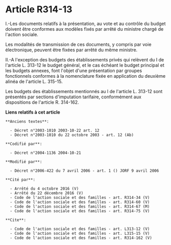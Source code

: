 # Article R314-13

I.-Les documents relatifs à la présentation, au vote et au contrôle du budget doivent être conformes aux modèles fixés par
arrêté du ministre chargé de l'action sociale. 

Les modalités de transmission de ces documents, y compris par voie électronique, peuvent être fixées par arrêté du même
ministre. 

II.-A l'exception des budgets des établissements privés qui relèvent du I de l'article L. 313-12 le budget général, et le cas
échéant le budget principal et les budgets annexes, font l'objet d'une présentation par groupes fonctionnels conformes à la
nomenclature fixée en application du deuxième alinéa de l'article L. 315-15. 

Les budgets des établissements mentionnés au I de l'article L. 313-12 sont présentés par sections d'imputation tarifaire,
conformément aux dispositions de l'article R. 314-162.

**Liens relatifs à cet article**

	**Anciens textes**:

	  - Décret n°2003-1010 2003-10-22 art. 12
	  - Décret n°2003-1010 du 22 octobre 2003 - art. 12 (Ab)

	**Codifié par**:

	  - Décret n°2004-1136 2004-10-21

	**Modifié par**:

	  - Décret n°2006-422 du 7 avril 2006 - art. 1 () JORF 9 avril 2006

	**Cité par**:

	  - Arrêté du 4 octobre 2016 (V)
	  - Arrêté du 22 décembre 2016 (V)
	  - Code de l'action sociale et des familles - art. R314-34 (V)
	  - Code de l'action sociale et des familles - art. R314-60 (V)
	  - Code de l'action sociale et des familles - art. R314-67 (M)
	  - Code de l'action sociale et des familles - art. R314-75 (V)

	**Cite**:

	  - Code de l'action sociale et des familles - art. L313-12 (V)
	  - Code de l'action sociale et des familles - art. L315-15 (V)
	  - Code de l'action sociale et des familles - art. R314-162 (V)
